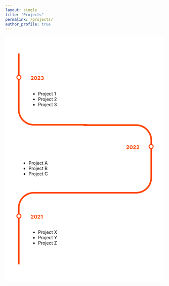 ```yaml
---
layout: single
title: "Projects"
permalink: /projects/
author_profile: true
---
```


<div class="page__content" style="background-color: white; margin: 0 auto; max-width: 800px; padding: 20px;">

  <style>
    /* Custom timeline styles */
    .timeline {
      margin: 20px auto;
      padding: 20px;
    }

    .card {
      position: relative;
      max-width: 400px;
    }

    .card:nth-child(odd) {
      padding: 30px 0 30px 30px;
    }

    .card:nth-child(even) {
      padding: 30px 30px 30px 0;
    }

    .card::before {
      content: "";
      position: absolute;
      width: 50%;
      border: solid orangered;
    }

    .card:nth-child(odd)::before {
      left: 0px;
      top: -4.5px;
      bottom: -4.5px;
      border-width: 5px 0 5px 5px;
      border-radius: 50px 0 0 50px;
    }

    .card:nth-child(even)::before {
      right: 0;
      top: 0;
      bottom: 0;
      border-width: 5px 5px 5px 0;
      border-radius: 0 50px 50px 0;
    }

    .card:first-child::before {
      border-top: 0;
      border-top-left-radius: 0;
    }

    .card:last-child:nth-child(odd)::before {
      border-bottom: 0;
      border-bottom-left-radius: 0;
    }

    .card:last-child:nth-child(even)::before {
      border-bottom: 0;
      border-bottom-right-radius: 0;
    }

    .info {
      display: flex;
      flex-direction: column;
      background: white;
      color: black;
      border-radius: 10px;
      padding: 10px;
    }

    .title {
      color: orangered;
      position: relative;
    }

    .title::before {
      content: "";
      position: absolute;
      width: 10px;
      height: 10px;
      background: white;
      border-radius: 999px;
      border: 3px solid orangered;
    }

    .card:nth-child(even) > .info > .title {
      text-align: right;
    }

    .card:nth-child(odd) > .info > .title::before {
      left: -45px;
    }

    .card:nth-child(even) > .info > .title::before {
      right: -45px;
    }
    
    /* Adjust the font size for the prompts */
    .info p {
      font-size: 16px;
    }
  </style>

  <div class="timeline">
    <div class="outer">
      <div class="card">
        <div class="info">
          <h3 class="title">2023</h3>
          <ul>
            <li>Project 1</li>
            <li>Project 2</li>
            <li>Project 3</li>
          </ul>
        </div>
      </div>
      <div class="card">
        <div class="info">
          <h3 class="title">2022</h3>
          <ul>
            <li>Project A</li>
            <li>Project B</li>
            <li>Project C</li>
          </ul>
        </div>
      </div>
      <div class="card">
        <div class="info">
          <h3 class="title">2021</h3>
          <ul>
            <li>Project X</li>
            <li>Project Y</li>
            <li>Project Z</li>
          </ul>
        </div>
      </div>
    </div>
  </div>
</div>
